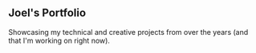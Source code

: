 ## Joel's Portfolio

Showcasing my technical and creative projects from over the years (and that I'm working on right now).
